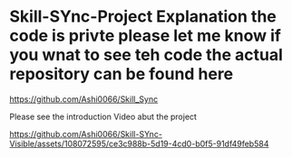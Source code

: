 # Skill-SYnc-Project Explanation the code is privte please let me know if you wnat to see teh code the actual repository can be found here 
https://github.com/Ashi0066/Skill_Sync


Please see the introduction Video abut the project 

https://github.com/Ashi0066/Skill-SYnc-Visible/assets/108072595/ce3c988b-5d19-4cd0-b0f5-91df49feb584

